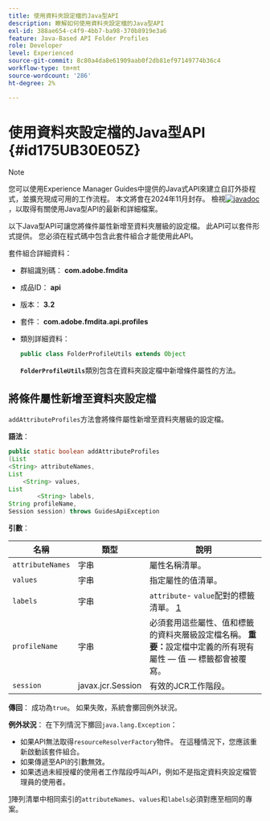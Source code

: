 ```yaml
---
title: 使用資料夾設定檔的Java型API
description: 瞭解如何使用資料夾設定檔的Java型API
exl-id: 388ae654-c4f9-4bb7-ba98-370b8919e3a6
feature: Java-Based API Folder Profiles
role: Developer
level: Experienced
source-git-commit: 8c80a4da8e61909aab0f2db81ef97149774b36c4
workflow-type: tm+mt
source-wordcount: '286'
ht-degree: 2%

---
```


# 使用資料夾設定檔的Java型API {#id175UB30E05Z}

>[!NOTE]
>
> 您可以使用Experience Manager Guides中提供的Java式API來建立自訂外掛程式，並擴充現成可用的工作流程。 本文將會在2024年11月封存。
> 檢視[![javadoc](https://javadoc.io/badge2/com.adobe.aem/aem-guides-sdk-api/javadoc.svg)](https://javadoc.io/doc/com.adobe.aem/aem-guides-sdk-api)，以取得有關使用Java型API的最新和詳細檔案。




以下Java型API可讓您將條件屬性新增至資料夾層級的設定檔。 此API可以套件形式提供。 您必須在程式碼中包含此套件組合才能使用此API。

套件組合詳細資料：

- 群組識別碼： **com.adobe.fmdita**

- 成品ID： **api**

- 版本： **3.2**

- 套件： **com.adobe.fmdita.api.profiles**

- 類別詳細資料：

  ```JAVA
  public class FolderProfileUtils extends Object
  ```

  **`FolderProfileUtils`**&#x200B;類別包含在資料夾設定檔中新增條件屬性的方法。


## 將條件屬性新增至資料夾設定檔

``addAttributeProfiles``方法會將條件屬性新增至資料夾層級的設定檔。

**語法**：

```JAVA
public static boolean addAttributeProfiles
(List
<String> attributeNames, 
List
    <String> values, 
List
        <String> labels,
String profileName, 
Session session) throws GuidesApiException
```

**引數**：

| 名稱 | 類型 | 說明 |
|----|----|-----------|
| ``attributeNames`` | 字串 | 屬性名稱清單。 |
| ``values`` | 字串 | 指定屬性的值清單。 |
| `labels` | 字串 | `attribute`- `value`配對的標籤清單。 [1](#fntarg_1) |
| `profileName` | 字串 | 必須套用這些屬性、值和標籤的資料夾層級設定檔名稱。 **重要：**&#x200B;設定檔中定義的所有現有屬性 — 值 — 標籤都會被覆寫。 |
| `session` | javax.jcr.Session | 有效的JCR工作階段。 |

**傳回**：
成功為`true`。 如果失敗，系統會擲回例外狀況。

**例外狀況**：
在下列情況下擲回``java.lang.Exception``：

- 如果API無法取得`resourceResolverFactory`物件。 在這種情況下，您應該重新啟動該套件組合。
- 如果傳遞至API的引數無效。
- 如果透過未經授權的使用者工作階段呼叫API，例如不是指定資料夾設定檔管理員的使用者。

[1](#fnsrc_1)陣列清單中相同索引的`attributeNames`、`values`和`labels`必須對應至相同的專案。
